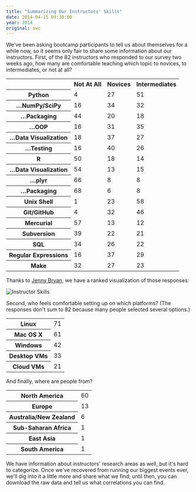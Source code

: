 ```yaml
---
title: "Summarizing Our Instructors' Skills"
date: 2014-04-15 09:30:00
year: 2014
original: swc
---
```

<p>
  We've been asking bootcamp participants to tell us about themselves for a while now,
  so it seems only fair to share some information about our instructors.
  First,
  of the 82 instructors who responded to our survey two weeks ago,
  how many are comfortable teaching which topic to novices,
  to intermediates,
  or not at all?
</p>
<table class="centered">
  <tr><th></th><th>Not At All</th><th>Novices</th><th>Intermediates</th></tr>
  <tr><th>Python</th><td>4</td><td>27</td><td>51</td></tr>
  <tr><th>…NumPy/SciPy</th><td>16</td><td>34</td><td>32</td></tr>
  <tr><th>…Packaging</th><td>44</td><td>20</td><td>18</td></tr>
  <tr><th>…OOP</th><td>16</td><td>31</td><td>35</td></tr>
  <tr><th>…Data Visualization</th><td>18</td><td>37</td><td>27</td></tr>
  <tr><th>…Testing</th><td>16</td><td>40</td><td>26</td></tr>
  <tr><th>R</th><td>50</td><td>18</td><td>14</td></tr>
  <tr><th>…Data Visualization</th><td>54</td><td>13</td><td>15</td></tr>
  <tr><th>…plyr</th><td>66</td><td>8</td><td>8</td></tr>
  <tr><th>…Packaging</th><td>68</td><td>6</td><td>8</td></tr>
  <tr><th>Unix Shell</th><td>1</td><td>23</td><td>58</td></tr>
  <tr><th>Git/GitHub</th><td>4</td><td>32</td><td>46</td></tr>
  <tr><th>Mercurial</th><td>57</td><td>13</td><td>12</td></tr>
  <tr><th>Subversion</th><td>39</td><td>22</td><td>21</td></tr>
  <tr><th>SQL</th><td>34</td><td>26</td><td>22</td></tr>
  <tr><th>Regular Expressions</th><td>16</td><td>37</td><td>29</td></tr>
  <tr><th>Make</th><td>32</td><td>27</td><td>23</td></tr>
</table>
<p>
  Thanks to <a href="http://www.stat.ubc.ca/~jenny/">Jenny Bryan</a>,
  we have a ranked visualization of those responses:
</p>
<p>
  <img src="{{'/files/2014/04/instructor-survey-visualized-2014-04-04.png' | relative_url}}" alt="Instructor Skills" class="centered">
</p>
<p>
  Second,
  who feels comfortable setting up on which platforms?
  (The responses don't sum to 82 because many people selected several options.)
</p>
<table class="centered">
  <tr><th>Linux</th><td>71</td></tr>
  <tr><th>Mac OS X</th><td>61</td></tr>
  <tr><th>Windows</th><td>42</td></tr>
  <tr><th>Desktop VMs</th><td>33</td></tr>
  <tr><th>Cloud VMs</th><td>21</td></tr>
</table>
<p>
  And finally,
  where are people from?
</p>
<table class="centered">
  <tr><th>North America</th><td>60</td></tr>
  <tr><th>Europe</th><td>13</td></tr>
  <tr><th>Australia/New Zealand</th><td>6</td></tr>
  <tr><th>Sub-Saharan Africa</th><td>1</td></tr>
  <tr><th>East Asia</th><td>1</td></tr>
  <tr><th>South America</th><td>1</td></tr>
</table>
<p>
  We have information about instructors' research areas as well,
  but it's hard to categorize.
  Once we've recovered from running our biggest events ever,
  we'll dig into it a little more and share what we find;
  until then,
  you can download the raw data
  and tell us what correlations <em>you</em> can find.
</p>
